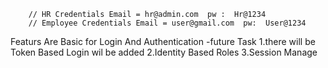 
        // HR Credentials Email = hr@admin.com  pw :  Hr@1234
        // Employee Credentials Email = user@gmail.com  pw:  User@1234


Featurs Are Basic for Login And Authentication
-future Task
1.there will be Token Based Login wil be added
2.Identity Based Roles 
3.Session Manage
